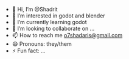 - 👋 Hi, I’m @Shadrit
- 👀 I’m interested in godot and blender
- 🌱 I’m currently learning godot
- 💞️ I’m looking to collaborate on ...
- 📫 How to reach me o7shadaris@gmail.com
- 😄 Pronouns: they/them
- ⚡ Fun fact: ...

<!---
Shadrit/Shadrit is a ✨ special ✨ repository because its `README.md` (this file) appears on your GitHub profile.
You can click the Preview link to take a look at your changes.
--->
